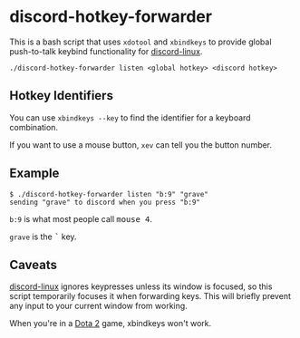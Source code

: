 # discord-hotkey-forwarder

This is a bash script that uses `xdotool` and `xbindkeys` to provide global
push-to-talk keybind functionality for [discord-linux][].

```shell-session
./discord-hotkey-forwarder listen <global hotkey> <discord hotkey>
```

## Hotkey Identifiers

You can use `xbindkeys --key` to find the identifier for a keyboard combination.

If you want to use a mouse button, `xev` can tell you the button number.

## Example

```shell-session
$ ./discord-hotkey-forwarder listen "b:9" "grave"
sending "grave" to discord when you press "b:9"
```

`b:9` is what most people call <kbd>mouse 4</kbd>.

`grave` is the <kbd>\`</kbd> key.

## Caveats

[discord-linux][] ignores keypresses unless its window is focused, so this
script temporarily focuses it when forwarding keys. This will briefly prevent
any input to your current window from working.

When you're in a [Dota 2][dota2] game, xbindkeys won't work.

[discord-linux]: <https://github.com/XNBlank/discord-linux>
[dota2]: <https://www.dota2.com>
